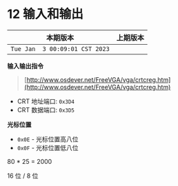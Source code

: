 # 12 输入和输出

|本期版本|上期版本 
|:---:|:---:
`Tue Jan  3 00:09:01 CST 2023` |


**输入输出指令**

> [http://www.osdever.net/FreeVGA/vga/crtcreg.htm](http://www.osdever.net/FreeVGA/vga/crtcreg.htm)

* CRT 地址端口: `0x3D4`
* CRT 数据端口: `0x3D5`

**光标位置**

* `0x0E` - 光标位置高八位
* `0x0F` - 光标位置低八位

80 * 25 = 2000

16 位 / 8 位 